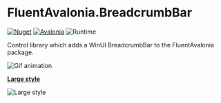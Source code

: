 # FluentAvalonia.BreadcrumbBar

[![Nuget](https://img.shields.io/nuget/vpre/FluentAvalonia.BreadcrumbBar?label=FluentAvalonia.BreadcrumbBar%20%28nuget%29)](https://www.nuget.org/packages/FluentAvalonia.BreadcrumbBar/)
[![Avalonia](https://img.shields.io/badge/Avalonia-11.0.0--preview1-blue)](https://github.com/AvaloniaUI/Avalonia/releases/tag/11.0.0-preview1)
![Runtime](https://img.shields.io/badge/-dotnet6-blue)

Control library which adds a WinUI BreadcrumbBar to the FluentAvalonia package.

![Gif animation](https://raw.githubusercontent.com/indigo-san/FluentAvalonia.BreadcrumbBar/main/Images/Sample.gif)

**[Large style](https://github.com/indigo-san/FluentAvalonia.BreadcrumbBar/blob/main/SampleApp/Views/MainWindow.axaml.cs#L29)**

![Large style](https://raw.githubusercontent.com/indigo-san/FluentAvalonia.BreadcrumbBar/main/Images/Large.png)
